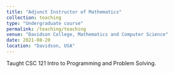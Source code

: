 ```yaml
---
title: "Adjunct Instructor of Mathematics"
collection: teaching
type: "Undergraduate course"
permalink: /teaching/teaching
venue: "Davidson College, Mathematics and Computer Science"
date: 2021-08-20
location: "Davidson, USA"
---
```


Taught CSC 121 Intro to Programming and Problem Solving. 

